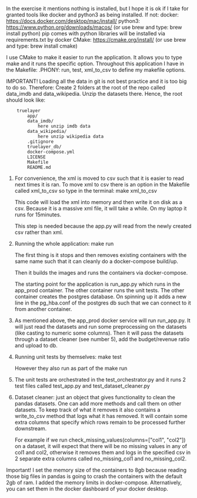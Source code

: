 In the exercise it mentions nothing is installed, but I hope it is ok if I take for granted 
tools like docker and python3 as being installed. If not: 
    docker: https://docs.docker.com/desktop/mac/install/
    python3: https://www.python.org/downloads/macos/ (or use brew and type: brew install python)
    pip comes with python
    libraries will be installed via requirements.txt by docker
    CMake: https://cmake.org/install/ (or use brew and type: brew install cmake)

I use CMake to make it easier to run the application. It allows you to type make <SOMEOPTION> and it runs
the specific option. Throughout this application I have in the Makefile: .PHONY: run, test, xml_to_csv to define my makefile
options.


IMPORTANT!
Loading all the data in git is not best practice and it is too big to do so. Therefore:
    Create 2 folders at the root of the repo called data_imdb and data_wikipedia. Unzip the datasets there.
    Hence, the root should look like:

        truelayer
            app/
            data_imdb/
                here unzip imdb data
            data_wikipedia/
                here unzip wikipedia data
            .gitignore
            truelayer_db/
            docker-compose.yml
            LICENSE
            Makefile
            README.md

1. For convenience, the xml is moved to csv such that it is easier to read next times it is ran. To move xml to csv there is an option
in the Makefile called xml_to_csv so type in the terminal: 
    make xml_to_csv

    This code will load the xml into memory and then write it on disk as a csv. Because it is a massive xml file, it will take a while.
    On my laptop it runs for 15minutes.

    This step is needed because the app.py will read from the newly created csv rather than xml.

2. Running the whole application:
    make run

    The first thing is it stops and then removes existing containers with the same name such that it can cleanly do a docker-compose build/up.

    Then it builds the images and runs the containers via docker-compose.

    The starting point for the application is run_app.py which runs in the app_prod container.
    The other container runs the unit tests.
    The other container creates the postgres database. On spinning up it adds a new line in the pg_hba.conf of the postgres db such
    that we can connect to it from another container.

6. As mentioned above, the app_prod docker service will run run_app.py. It will just read the datasets and run some preprocessing on the datasets (like casting to numeric some columns). Then it will pass the datasets through a dataset cleaner (see number 5), add the budget/revenue ratio and upload to db.

3. Running unit tests by themselves:
    make test

    However they also run as part of the make run

4. The unit tests are orchestrated in the test_orchestrator.py and it runs 2 test files called test_app.py and test_dataset_cleaner.py

5. Dataset cleaner: just an object that gives functionality to clean the pandas datasets. One can add more methods and call them on other datasets.
    To keep track of what it removes it also contains a write_to_csv method that logs what it has removed. It will contain some extra columns that
    specify which rows remain to be processed further downstream.

    For example if we run check_missing_values(columns=["col1", "col2"]) on a dataset, it will expect that there will be no missing values in 
    any of col1 and col2, otherwise it removes them and logs in the specified csv in 2 separate extra columns called no_missing_col1 and no_missing_col2.






Important! I set the memory size of the containers to 8gb because reading those big files in pandas is going to crash the containers with
the default 2gb of ram. I added the memory limits in docker-compose. Alternatively, you can set them in the docker dashboard of your docker desktop.
